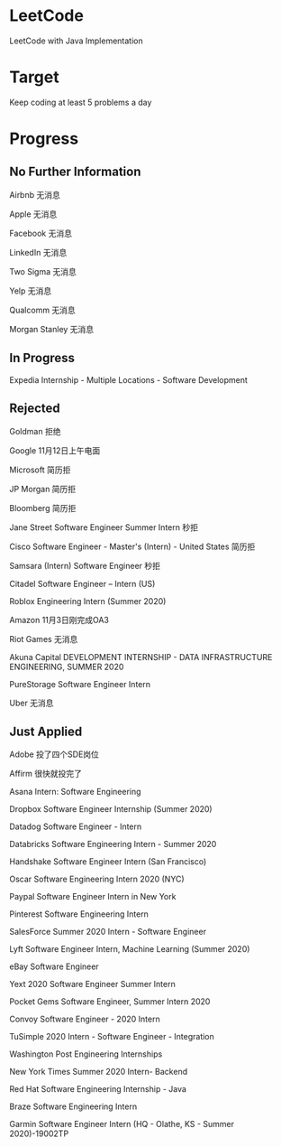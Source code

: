 # LeetCode
LeetCode with Java Implementation
# Target
Keep coding at least 5 problems a day
# Progress
## No Further Information
Airbnb                 无消息

Apple                  无消息

Facebook               无消息

LinkedIn               无消息

Two Sigma              无消息

Yelp                   无消息

Qualcomm               无消息

Morgan Stanley         无消息

## In Progress

Expedia                Internship - Multiple Locations - Software Development

## Rejected
Goldman                拒绝

Google                 11月12日上午电面

Microsoft              简历拒

JP Morgan              简历拒

Bloomberg              简历拒

Jane Street            Software Engineer Summer Intern 秒拒

Cisco                  Software Engineer - Master's (Intern) - United States 简历拒

Samsara               (Intern) Software Engineer 秒拒

Citadel                Software Engineer – Intern (US)

Roblox                 Engineering Intern (Summer 2020)

Amazon                 11月3日刚完成OA3

Riot Games             无消息

Akuna Capital          DEVELOPMENT INTERNSHIP - DATA INFRASTRUCTURE ENGINEERING, SUMMER 2020

PureStorage            Software Engineer Intern

Uber                   无消息

## Just Applied
Adobe                 投了四个SDE岗位

Affirm                 很快就投完了

Asana                  Intern: Software Engineering

Dropbox                Software Engineer Internship (Summer 2020)

Datadog                Software Engineer - Intern

Databricks             Software Engineering Intern - Summer 2020

Handshake              Software Engineer Intern (San Francisco)

Oscar                  Software Engineering Intern 2020 (NYC)

Paypal                 Software Engineer Intern in New York

Pinterest              Software Engineering Intern

SalesForce             Summer 2020 Intern - Software Engineer

Lyft                   Software Engineer Intern, Machine Learning (Summer 2020)

eBay                   Software Engineer

Yext                   2020 Software Engineer Summer Intern

Pocket Gems            Software Engineer, Summer Intern 2020

Convoy                 Software Engineer - 2020 Intern

TuSimple               2020 Intern - Software Engineer - Integration

Washington Post        Engineering Internships

New York Times         Summer 2020 Intern-  Backend

Red Hat                Software Engineering Internship - Java

Braze                  Software Engineering Intern

Garmin                 Software Engineer Intern (HQ - Olathe, KS - Summer 2020)-19002TP